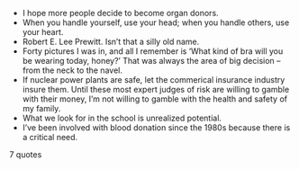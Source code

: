  - I hope more people decide to become organ donors.
 - When you handle yourself, use your head; when you handle others, use your heart.
 - Robert E. Lee Prewitt. Isn’t that a silly old name.
 - Forty pictures I was in, and all I remember is ‘What kind of bra will you be wearing today, honey?’ That was always the area of big decision – from the neck to the navel.
 - If nuclear power plants are safe, let the commerical insurance industry insure them. Until these most expert judges of risk are willing to gamble with their money, I’m not willing to gamble with the health and safety of my family.
 - What we look for in the school is unrealized potential.
 - I’ve been involved with blood donation since the 1980s because there is a critical need.

7 quotes